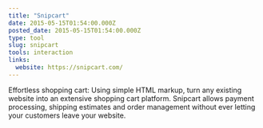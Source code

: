 ```yaml
---
title: "Snipcart"
date: 2015-05-15T01:54:00.000Z
posted_date: 2015-05-15T01:54:00.000Z
type: tool
slug: snipcart
tools: interaction
links:
  website: https://snipcart.com/
---
```

Effortless shopping cart: Using simple HTML markup, turn any existing website into an extensive shopping cart platform. Snipcart allows payment processing, shipping estimates and order management without ever letting your customers leave your website.




